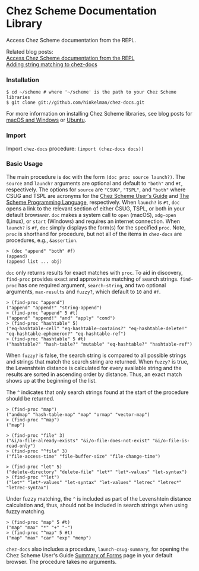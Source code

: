 # Chez Scheme Documentation Library

Access Chez Scheme documentation from the REPL. 

Related blog posts:  
[Access Chez Scheme documentation from the REPL](https://www.travishinkelman.com/post/access-chez-scheme-documentation-from-repl/)  
[Adding string matching to chez-docs](https://www.travishinkelman.com/post/adding-string-matching-to-chez-docs/)

### Installation

```
$ cd ~/scheme # where '~/scheme' is the path to your Chez Scheme libraries
$ git clone git://github.com/hinkelman/chez-docs.git
```

For more information on installing Chez Scheme libraries, see blog posts for [macOS and Windows](https://www.travishinkelman.com/post/getting-started-with-chez-scheme-and-emacs/) or [Ubuntu](https://www.travishinkelman.com/post/getting-started-with-chez-scheme-and-emacs-ubuntu/).

### Import 

Import `chez-docs` procedure: `(import (chez-docs docs))`

### Basic Usage

The main procedure is `doc` with the form `(doc proc source launch?)`. The `source` and `launch?` arguments are optional and default to `"both"` and `#t`, respectively. The options for `source` are `"CSUG"`, `"TSPL"`, and `"both"` where CSUG and TSPL are acronyms for the [Chez Scheme User's Guide](https://cisco.github.io/ChezScheme/csug9.5/) and [The Scheme Programming Language](https://www.scheme.com/tspl4/), respectively. When `launch?` is `#t`, `doc` opens a link to the relevant section of either CSUG, TSPL, or both in your default browswer. `doc` makes a system call to `open` (macOS), `xdg-open` (Linux), or `start` (Windows) and requires an internet connection. When `launch?` is `#f`, `doc` simply displays the form(s) for the specified `proc`. Note, `proc` is shorthand for procedure, but not all of the items in `chez-docs` are procedures, e.g., `&assertion`.

```
> (doc "append" "both" #f)
(append)
(append list ... obj)
```

`doc` only returns results for exact matches with `proc`. To aid in discovery, `find-proc` provides exact and approximate matching of search strings. `find-proc` has one required argument, `search-string`, and two optional arguments, `max-results` and `fuzzy?`, which default to `10` and `#f`. 

```
> (find-proc "append")
("append" "append!" "string-append")
> (find-proc "append" 5 #t)
("append" "append!" "and" "apply" "cond")
> (find-proc "hashtable" 5)
("eq-hashtable-cell" "eq-hashtable-contains?" "eq-hashtable-delete!" "eq-hashtable-ephemeron?" "eq-hashtable-ref")
> (find-proc "hashtable" 5 #t)
("hashtable?" "hash-table?" "mutable" "eq-hashtable?" "hashtable-ref")
```

When `fuzzy?` is false, the search string is compared to all possible strings and strings that match the search string are returned. When `fuzzy?` is true, the Levenshtein distance is calculated for every available string and the results are sorted in ascending order by distance. Thus, an exact match shows up at the beginning of the list.

The `^` indicates that only search strings found at the start of the procedure should be returned.

```
> (find-proc "map")
("andmap" "hash-table-map" "map" "ormap" "vector-map")
> (find-proc "^map")
("map")

> (find-proc "file" 3)
("&i/o-file-already-exists" "&i/o-file-does-not-exist" "&i/o-file-is-read-only")
> (find-proc "^file" 3)
("file-access-time" "file-buffer-size" "file-change-time")

> (find-proc "let" 5)
("delete-directory" "delete-file" "let*" "let*-values" "let-syntax")
> (find-proc "^let")
("let*" "let*-values" "let-syntax" "let-values" "letrec" "letrec*" "letrec-syntax")
```

Under fuzzy matching, the `^` is included as part of the Levenshtein distance calculation and, thus, should not be included in search strings when using fuzzy matching.

```
> (find-proc "map" 5 #t)
("map" "max" "*" "+" "-")
> (find-proc "^map" 5 #t)
("map" "max" "car" "exp" "memp")
```

`chez-docs` also includes a procedure, `launch-csug-summary`, for opening the Chez Scheme User's Guide [Summary of Forms](https://cisco.github.io/ChezScheme/csug9.5/summary.html) page in your default browser. The procedure takes no arguments. 

